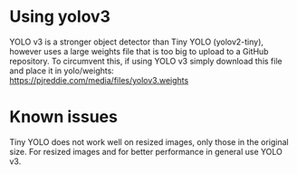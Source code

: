 # Using yolov3
YOLO v3 is a stronger object detector than Tiny YOLO (yolov2-tiny), however uses a large weights file that is too big to upload to a GitHub repository.
To circumvent this, if using YOLO v3 simply download this file and place it in yolo/weights:
https://pjreddie.com/media/files/yolov3.weights

# Known issues
Tiny YOLO does not work well on resized images, only those in the original size. For resized images and for better performance in general use YOLO v3.